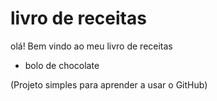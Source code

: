 # livro de receitas

olá! Bem vindo ao meu livro de receitas
 - bolo de chocolate


(Projeto simples para aprender a usar o GitHub)
